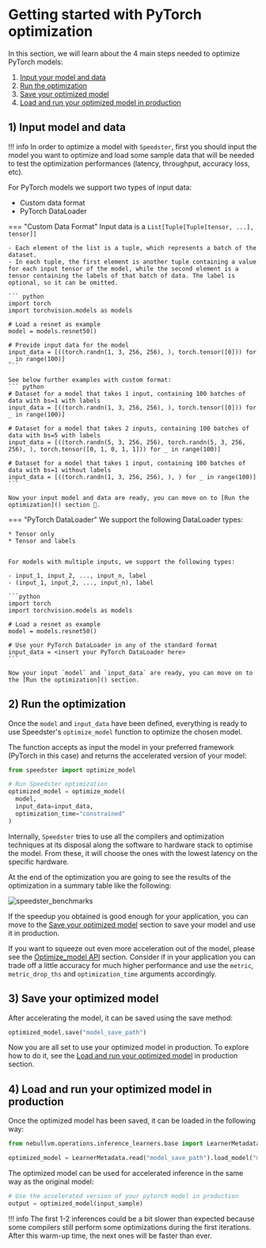 # Getting started with PyTorch optimization
In this section, we will learn about the 4 main steps needed to optimize PyTorch models:

1. [Input your model and data]()
2. [Run the optimization]()
3. [Save your optimized model]()
4. [Load and run your optimized model in production]()

## 1) Input model and data

!!! info
    In order to optimize a model with `Speedster`, first you should input the model you want to optimize and load some sample data that will be needed to test the optimization performances (latency, throughput, accuracy loss, etc). 


For PyTorch models we support two types of input data:

* Custom data format
* PyTorch DataLoader

=== "Custom Data Format"
    Input data is a ```List[Tuple[Tuple[tensor, ...], tensor]]```

    - Each element of the list is a tuple, which represents a batch of the dataset.
    - In each tuple, the first element is another tuple containing a value for each input tensor of the model, while the second element is a tensor containing the labels of that batch of data. The label is optional, so it can be omitted.

    ``` python
    import torch
    import torchvision.models as models

    # Load a resnet as example
    model = models.resnet50()

    # Provide input data for the model    
    input_data = [((torch.randn(1, 3, 256, 256), ), torch.tensor([0])) for _ in range(100)]
    ```

    See below further examples with custom format:
    ``` python
    # Dataset for a model that takes 1 input, containing 100 batches of data with bs=1 with labels
    input_data = [((torch.randn(1, 3, 256, 256), ), torch.tensor([0])) for _ in range(100)]

    # Dataset for a model that takes 2 inputs, containing 100 batches of data with bs=5 with labels
    input_data = [((torch.randn(5, 3, 256, 256), torch.randn(5, 3, 256, 256), ), torch.tensor([0, 1, 0, 1, 1])) for _ in range(100)]

    # Dataset for a model that takes 1 input, containing 100 batches of data with bs=1 without labels
    input_data = [((torch.randn(1, 3, 256, 256), ), ) for _ in range(100)]
    ```

    Now your input model and data are ready, you can move on to [Run the optimization]() section 🚀.

=== "PyTorch DataLoader"
    We support the following DataLoader types:

    * Tensor only
    * Tensor and labels


    For models with multiple inputs, we support the following types:

    - input_1, input_2, ..., input_n, label
    - (input_1, input_2, ..., input_n), label

    ```python
    import torch
    import torchvision.models as models

    # Load a resnet as example
    model = models.resnet50()

    # Use your PyTorch DataLoader in any of the standard format
    input_data = <insert your PyTorch DataLoader here>
    ```

    Now your input `model` and `input_data` are ready, you can move on to the [Run the optimization]() section.

## 2) Run the optimization
Once the `model` and `input_data` have been defined, everything is ready to use Speedster's `optimize_model` function to optimize the chosen model. 

The function accepts as input the model in your preferred framework (PyTorch in this case) and returns the accelerated version of your model:

``` python
from speedster import optimize_model

# Run Speedster optimization
optimized_model = optimize_model(
  model, 
  input_data=input_data, 
  optimization_time="constrained"
)
```

Internally, `Speedster` tries to use all the compilers and optimization techniques at its disposal along the software to hardware stack to optimise the model. From these, it will choose the ones with the lowest latency on the specific hardware. 

At the end of the optimization you are going to see the results of the optimization in a summary table like the following:

![speedster_benchmarks](https://files.gitbook.com/v0/b/gitbook-x-prod.appspot.com/o/spaces%2FOfr7q1XcUfo7iYMV6A0C%2Fuploads%2FatlsMFyCdXniR6c7kyJG%2FMicrosoftTeams-image%20(17).png?alt=media&token=2bcf4e93-91b1-4345-bd70-27fc991ea2a1)

If the speedup you obtained is good enough for your application, you can move to the [Save your optimized model]() section to save your model and use it in production.

If you want to squeeze out even more acceleration out of the model, please see the [Optimize_model API]() section. Consider if in your application you can trade off a little accuracy for much higher performance and use the `metric`, `metric_drop_ths` and `optimization_time` arguments accordingly.

## 3) Save your optimized model
After accelerating the model, it can be saved using the save method:

```python
optimized_model.save("model_save_path")
```

Now you are all set to use your optimized model in production. To explore how to do it, see the [Load and run your optimized model]() in production section.

## 4) Load and run your optimized model in production
Once the optimized model has been saved,  it can be loaded in the following way:
```python
from nebullvm.operations.inference_learners.base import LearnerMetadata

optimized_model = LearnerMetadata.read("model_save_path").load_model("model_save_path")
```

The optimized model can be used for accelerated inference in the same way as the original model:

```python
# Use the accelerated version of your pytorch model in production
output = optimized_model(input_sample)
```

!!! info
    The first 1-2 inferences could be a bit slower than expected because some compilers still perform some optimizations during the first iterations. After this warm-up time, the next ones will be faster than ever.


